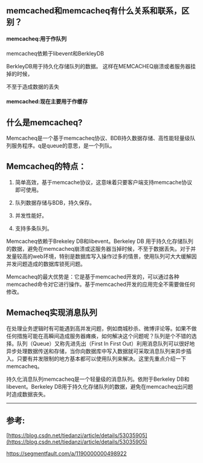 ## memcached和memcacheq有什么关系和联系，区别？

#### memcacheq:用于作队列

memcacheq依赖于libevent和BerkleyDB

BerkleyDB用于持久化存储队列的数据。 这样在MEMCACHEQ崩溃或者服务器挂掉的时候，

不至于造成数据的丢失

#### memcached:现在主要用于作缓存

## 什么是memcacheq?

Memcacheq是一个基于memcacheq协议、BDB持久数据存储、高性能轻量级队列服务程序。q是queue的意思，是一个列队。

## Memcacheq的特点：

1. 简单高效，基于memcache协议，这意味着只要客户端支持memcache协议即可使用。

2. 队列数据存储与BDB，持久保存。

3. 并发性能好。

4. 支持多条队列。

Memcacheq依赖于Brekeley DB和libevent。Berkeley DB 用于持久化存储队列的数据，避免在memcacheq崩溃或这服务器当掉时候，不至于数据丢失。对于并发量较高的web环境，特别是数据库写入操作过多的情景，使用队列可大大缓解因并发问题造成的数据库锁死问题。

Memcacheq的最大优势是：它是基于memcached开发的，可以通过各种memcached命令对它进行操作。基于memcached开发的应用完全不需要做任何修改。

## Memacheq实现消息队列

在处理业务逻辑时有可能遇到高并发问题，例如商城秒杀、微博评论等。如果不做任何措施可能在高瞬间造成服务器瘫痪，如何解决这个问题呢？队列是个不错的选择。队列（Queue）又称先进先出（First In First Out）利用消息队列可以很好地异步处理数据传送和存储，当你向数据库中写入数据就可采取消息队列来异步插入。只要有并发限制的地方基本都可以使用队列来解决。这里先重点介绍一下memcacheq。

持久化消息队列memcacheq是一个轻量级的消息队列。依附于Berkeley DB和libevent。Berkeley DB用于持久化存储队列的数据，避免在memcacheq出问题时造成数据丧失。

---

## 参考:

[https://blog.csdn.net/tiedanzi/article/details/53035905](https://blog.csdn.net/tiedanzi/article/details/53035905)

https://segmentfault.com/a/1190000000498922


